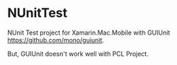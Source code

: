 # NUnitTest

NUnit Test project for Xamarin.Mac.Mobile with GUIUnit <https://github.com/mono/guiunit>.


But, GUIUnit doesn't work well with PCL Project.

